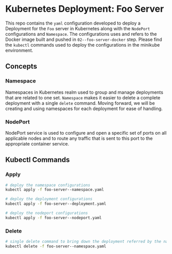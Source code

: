 # Kubernetes Deployment: Foo Server

This repo contains the `yaml` configuration developed to deploy a Deployment for the `Foo` server in Kubernetes along with the `NodePort` configurations and `Namespace`. The configurations uses and refers to the Docker image built and pushed in `02--foo-server-docker` step. Please find the `kubectl` commands used to deploy the configurations in the minikube environment.

## Concepts

### Namespace

Namespaces in Kubernetes realm used to group and manage deployments that are related to one set. `Namespace` makes it easier to delete a complete deployment with a single `delete` command. Moving forward, we will be creating and using namespaces for each deployment for ease of handling.

### NodePort

NodePort service is used to configure and open a specific set of ports on all applicable nodes and to route any traffic that is sent to this port to the appropriate container service.

## Kubectl Commands

### Apply

```sh
# deploy the namespace configurations
kubectl apply -f foo-server--namespace.yaml

# deploy the deployment configurations
kubectl apply -f foo-server--deployment.yaml

# deploy the nodeport configurations
kubectl apply -f foo-server--nodeport.yaml
```

### Delete

```sh
# single delete command to bring down the deployment referred by the namespace
kubectl delete -f foo-server--namespace.yaml
```
